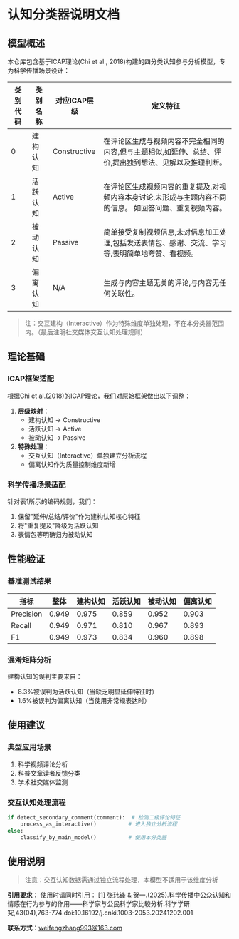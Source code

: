 # 认知分类器说明文档

## 模型概述
本仓库包含基于ICAP理论(Chi et al., 2018)构建的四分类认知参与分析模型，专为科学传播场景设计：

| 类别代码 | 类别名称 | 对应ICAP层级 | 定义特征 |
|----------|----------|--------------|----------|
| 0 | 建构认知 | Constructive | 在评论区生成与视频内容不完全相同的内容,但与主题相似,如延伸、总结、评价,提出独到想法、见解以及推理判断。 |
| 1 | 活跃认知 | Active | 在评论区生成视频内容的重复提及,对视频内容本身讨论,未形成与主题内容不同的信息。 如回答问题、重复视频内容。 |
| 2 | 被动认知 | Passive | 简单接受复制视频信息,未对信息加工处理,包括发送表情包、感谢、交流、学习等,表明简单地夸赞、看视频。 |
| 3 | 偏离认知 | N/A | 生成与内容主题无关的评论,与内容无任何关联性。 |

> 注：交互建构（Interactive）作为特殊维度单独处理，不在本分类器范围内。（最后注明社交媒体交互认知处理规则）

## 理论基础
### ICAP框架适配
根据Chi et al.(2018)的ICAP理论，我们对原始框架做出以下调整：
1. **层级映射**：
   - 建构认知 → Constructive
   - 活跃认知 → Active  
   - 被动认知 → Passive
2. **特殊处理**：
   - 交互认知（Interactive）单独建立分析流程
   - 偏离认知作为质量控制维度新增

### 科学传播场景适配
针对表1所示的编码规则，我们：
1. 保留"延伸/总结/评价"作为建构认知核心特征
2. 将"重复提及"降级为活跃认知
3. 表情包等明确归为被动认知

## 性能验证
### 基准测试结果
| 指标 | 整体 | 建构认知 | 活跃认知 | 被动认知 | 偏离认知 |
|------|------|----------|----------|----------|----------|  
| Precision | 0.949 | 0.975 | 0.859 | 0.952 | 0.903 |
| Recall | 0.949 | 0.971 | 0.810 | 0.967 | 0.893 |
| F1 | 0.949 | 0.973 | 0.834 | 0.960 | 0.898 |

### 混淆矩阵分析
建构认知的误判主要来自：
- 8.3%被误判为活跃认知（当缺乏明显延伸特征时）
- 1.6%被误判为偏离认知（当使用非常规表达时）

## 使用建议
### 典型应用场景
1. 科学视频评论分析
2. 科普文章读者反馈分类  
3. 学术社交媒体监测

### 交互认知处理流程
```python
if detect_secondary_comment(comment):  # 检测二级评论特征
    process_as_interactive()          # 进入独立分析流程
else:
    classify_by_main_model()          # 使用本分类器
```
## 使用说明
> 注意：交互认知数据需通过独立流程处理，本模型不适用于该维度分析

**引用要求**：
使用时请同时引用：
[1] 张玮锋 & 贺一.(2025).科学传播中公众认知和情感在行为参与的作用——科学家与公民科学家比较分析.科学学研究,43(04),763-774.doi:10.16192/j.cnki.1003-2053.20241202.001

**联系方式**：weifengzhang993@163.com
